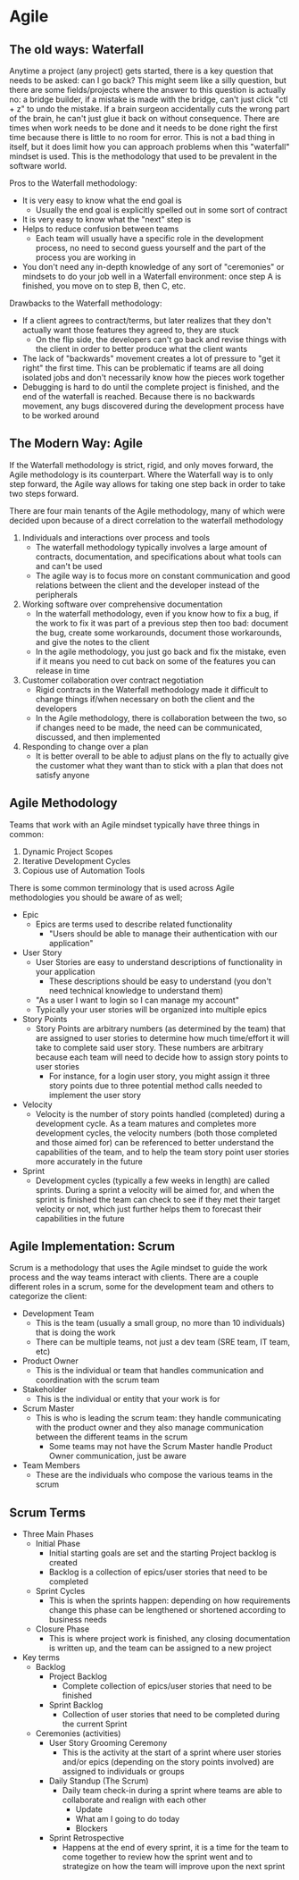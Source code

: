 # Agile

## The old ways: Waterfall
Anytime a project (any project) gets started, there is a key question that needs to be asked: can I go back? This might seem like a silly question, but there are some fields/projects where the answer to this question is actually no: a bridge builder, if a mistake is made with the bridge, can't just click "ctl + z" to undo the mistake. If a brain surgeon accidentally cuts the wrong part of the brain, he can't just glue it back on without consequence. There are times when work needs to be done and it needs to be done right the first time because there is little to no room for error. This is not a bad thing in itself, but it does limit how you can approach problems when this "waterfall" mindset is used. This is the methodology that used to be prevalent in the software world. 

Pros to the Waterfall methodology:
- It is very easy to know what the end goal is
    - Usually the end goal is explicitly spelled out in some sort of contract
- It is very easy to know what the "next" step is
- Helps to reduce confusion between teams
    - Each team will usually have a specific role in the development process, no need to second guess yourself and the part of the process you are working in 
- You don't need any in-depth knowledge of any sort of "ceremonies" or mindsets to do your job well in a Waterfall environment: once step A is finished, you move on to step B, then C, etc.

Drawbacks to the Waterfall methodology:
- If a client agrees to contract/terms, but later realizes that they don't actually want those features they agreed to, they are stuck
    - On the flip side, the developers can't go back and revise things with the client in order to better produce what the client wants
- The lack of "backwards" movement creates a lot of pressure to "get it right" the first time. This can be problematic if teams are all doing isolated jobs and don't necessarily know how the pieces work together
- Debugging is hard to do until the complete project is finished, and the end of the waterfall is reached. Because there is no backwards movement, any bugs discovered during the development process have to be worked around

## The Modern Way: Agile
If the Waterfall methodology is strict, rigid, and only moves forward, the Agile methodology is its counterpart. Where the Waterfall way is to only step forward, the Agile way allows for taking one step back in order to take two steps forward.

There are four main tenants of the Agile methodology, many of which were decided upon because of a direct correlation to the waterfall methodology
1. Individuals and interactions over process and tools
    - The waterfall methodology typically involves a large amount of contracts, documentation, and specifications about what tools can and can't be used
    - The agile way is to focus more on constant communication and good relations between the client and the developer instead of the peripherals
2. Working software over comprehensive documentation
    - In the waterfall methodology, even if you know how to fix a bug, if the work to fix it was part of a previous step then too bad: document the bug, create some workarounds, document those workarounds, and give the notes to the client
    - In the agile methodology, you just go back and fix the mistake, even if it means you need to cut back on some of the features you can release in time
3. Customer collaboration over contract negotiation
    - Rigid contracts in the Waterfall methodology made it difficult to change things if/when necessary on both the client and the developers
    - In the Agile methodology, there is collaboration between the two, so if changes need to be made, the need can be communicated, discussed, and then implemented
4. Responding to change over a plan
    - It is better overall to be able to adjust plans on the fly to actually give the customer what they want than to stick with a plan that does not satisfy anyone

## Agile Methodology
Teams that work with an Agile mindset typically have three things in common:
1. Dynamic Project Scopes
2. Iterative Development Cycles
3. Copious use of Automation Tools

There is some common terminology that is used across Agile methodologies you should be aware of as well;
- Epic
    - Epics are terms used to describe related functionality
        - "Users should be able to manage their authentication with our application"
- User Story
    - User Stories are easy to understand descriptions of functionality in your application
        - These descriptions should be easy to understand (you don't need technical knowledge to understand them)
    - "As a user I want to login so I can manage my account"
    - Typically your user stories will be organized into multiple epics
- Story Points
    - Story Points are arbitrary numbers (as determined by the team) that are assigned to user stories to determine how much time/effort it will take to complete said user story. These numbers are arbitrary because each team will need to decide how to assign story points to user stories
        - For instance, for a login user story, you might assign it three story points due to three potential method calls needed to implement the user story
- Velocity
    - Velocity is the number of story points handled (completed) during a development cycle. As a team matures and completes more development cycles, the velocity numbers (both those completed and those aimed for) can be referenced to better understand the capabilities of the team, and to help the team story point user stories more accurately in the future
- Sprint
    - Development cycles (typically a few weeks in length) are called sprints. During a sprint a velocity will be aimed for, and when the sprint is finished the team can check to see if they met their target velocity or not, which just further helps them to forecast their capabilities in the future

## Agile Implementation: Scrum
Scrum is a methodology that uses the Agile mindset to guide the work process and the way teams interact with clients. There are a couple different roles in a scrum, some for the development team and others to categorize the client:
- Development Team
    - This is the team (usually a small group, no more than 10 individuals) that is doing the work
    - There can be multiple teams, not just a dev team (SRE team, IT team, etc)
- Product Owner
    - This is the individual or team that handles communication and coordination with the scrum team
- Stakeholder
    - This is the individual or entity that your work is for 
- Scrum Master
    - This is who is leading the scrum team: they handle communicating with the product owner and they also manage communication between the different teams in the scrum
        - Some teams may not have the Scrum Master handle Product Owner communication, just be aware
- Team Members 
    - These are the individuals who compose the various teams in the scrum

## Scrum Terms
- Three Main Phases
    - Initial Phase
        - Initial starting goals are set and the starting Project backlog is created
        - Backlog is a collection of epics/user stories that need to be completed
    - Sprint Cycles
        - This is when the sprints happen: depending on how requirements change this phase can be lengthened or shortened according to business needs
    - Closure Phase
        - This is where project work is finished, any closing documentation is written up, and the team can be assigned to a new project
- Key terms
    - Backlog
        - Project Backlog
            - Complete collection of epics/user stories that need to be finished
        - Sprint Backlog
            - Collection of user stories that need to be completed during the current Sprint
    - Ceremonies (activities)
        - User Story Grooming Ceremony
            - This is the activity at the start of a sprint where user stories and/or epics (depending on the story points involved) are assigned to individuals or groups
        - Daily Standup (The Scrum)
            - Daily team check-in during a sprint where teams are able to collaborate and realign with each other
                - Update
                - What am I going to do today
                - Blockers
        - Sprint Retrospective
            - Happens at the end of every sprint, it is a time for the team to come together to review how the sprint went and to strategize on how the team will improve upon the next sprint